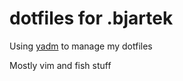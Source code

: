 # dotfiles for .bjartek

Using [yadm](https://github.com/TheLocehiliosan/yadm) to manage my dotfiles

Mostly vim and fish stuff
